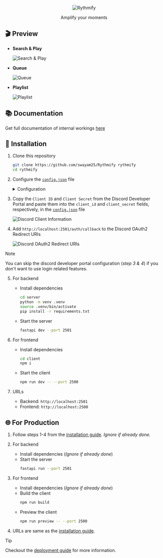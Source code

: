 <div align="center">

![Rythmify](./assets/rythmify.png)

Amplify your moments

</div>

## 🎬 Preview

- **Search & Play**

    ![Search & Play](./assets/search.gif)

- **Queue**

    ![Queue](./assets/queue.gif)

- **Playlist**

    ![Playlist](./assets/playlist.gif)

## 📚️ Documentation

Get full documentation of internal workings [here](../../wiki)

## 🚀 Installation

1. Clone this repository
    ```sh
    git clone https://github.com/swayam25/Rythmify rythmify
    cd rythmify
    ```

2. Configure the [`config.json`](./config.json) file

    <details>

    <summary>Configuration</summary>

    - `discord`
        - `client_id`: Discord OAuth2 Client ID
        - `client_secret`: Discord OAuth2 Client Secret

    - `server`: Backend server url

    - `client`: Frontend client url

    </details>

3. Copy the `Client ID` and `Client Secret` from the Discord Developer Portal and paste them into the `client_id` and `client_secret` fields, respectively, in the [`config.json`](./config.json) file

    ![Discord Client Information](./assets/discord_client_info.png)

4. Add `http://localhost:2501/auth/callback` to the Discord OAuth2 Redirect URIs

    ![Discord OAuth2 Redirect URIs](./assets/discord_redirect.png)

> [!NOTE]
> You can skip the discord developer portal configuration (*step 3 & 4*) if you don't want to use login related features.

5. For backend
   - Install dependencies
        ```sh
        cd server
        python -m venv .venv
        source .venv/bin/activate
        pip install -r requirements.txt
        ```
   - Start the server
        ```sh
        fastapi dev --port 2501
        ```

6. For frontend
   - Install dependencies
        ```sh
        cd client
        npm i
        ```
   - Start the client
        ```sh
        npm run dev -- --port 2500
        ```

7. URLs
    - Backend: `http://localhost:2501`
    - Frontend: `http://localhost:2500`

## 🌐 For Production

1. Follow steps 1-4 from the [installation guide](#-installation). *Ignore if already done.*
2. For backend
   - Install dependencies (*Ignore if already done*)
   - Start the server
        ```sh
        fastapi run --port 2501
        ```

3. For frontend
    - Install dependencies (*Ignore if already done*)
    - Build the client
        ```sh
        npm run build
        ```
    - Preview the client
        ```sh
        npm run preview -- --port 2500
        ```

4. URLs are same as the [installation guide](#-installation).

> [!TIP]
> Checkout the [deployment guide](https://svelte.dev/docs/kit/adapter-node) for more information.
